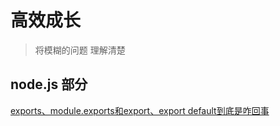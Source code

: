 # 高效成长

>  将模糊的问题 理解清楚

## node.js 部分

[exports、module.exports和export、export default到底是咋回事](https://segmentfault.com/a/1190000010426778)
